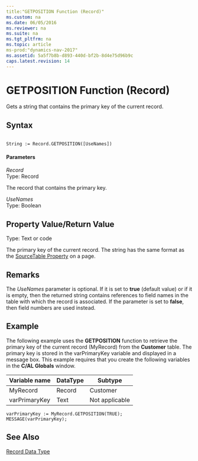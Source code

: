 ```yaml
---
title:"GETPOSITION Function (Record)"
ms.custom: na
ms.date: 06/05/2016
ms.reviewer: na
ms.suite: na
ms.tgt_pltfrm: na
ms.topic: article
ms-prod:"dynamics-nav-2017"
ms.assetid: 5a5f7b8b-d893-440d-bf2b-8d4e75d96b9c
caps.latest.revision: 14
---
```

# GETPOSITION Function (Record)
Gets a string that contains the primary key of the current record.  
  
## Syntax  
  
```  
  
String := Record.GETPOSITION([UseNames])  
```  
  
#### Parameters  
 *Record*  
 Type: Record  
  
 The record that contains the primary key.  
  
 *UseNames*  
 Type: Boolean  
  
## Property Value\/Return Value  
 Type: Text or code  
  
 The primary key of the current record. The string has the same format as the [SourceTable Property](SourceTable-Property.md) on a page.  
  
## Remarks  
 The *UseNames* parameter is optional. If it is set to **true** \(default value\) or if it is empty, then the returned string contains references to field names in the table with which the record is associated. If the parameter is set to **false**, then field numbers are used instead.  
  
## Example  
 The following example uses the **GETPOSITION** function to retrieve the primary key of the current record \(MyRecord\) from the **Customer** table. The primary key is stored in the varPrimaryKey variable and displayed in a message box. This example requires that you create the following variables in the **C\/AL Globals** window.  
  
|Variable name|DataType|Subtype|  
|-------------------|--------------|-------------|  
|MyRecord|Record|Customer|  
|varPrimaryKey|Text|Not applicable|  
  
```  
varPrimaryKey := MyRecord.GETPOSITION(TRUE);  
MESSAGE(varPrimaryKey);  
```  
  
## See Also  
 [Record Data Type](Record-Data-Type.md)